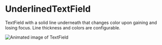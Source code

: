 # UnderlinedTextField

TextField with a solid line underneath that changes color upon gaining and losing focus. Line thickness and colors are configurable.

![Animated image of TextField](https://user-images.githubusercontent.com/1212163/71686427-2a236480-2d69-11ea-90a3-24e3121ee10e.gif)